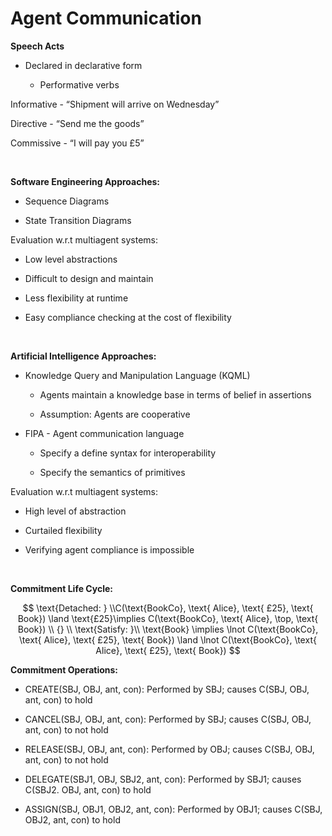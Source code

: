 # Agent Communication
**Speech Acts**

- Declared in declarative form

	- Performative verbs

Informative - “Shipment will arrive on Wednesday”

Directive - “Send me the goods”

Commissive - “I will pay you £5”

<br/>

**Software Engineering Approaches:**

- Sequence Diagrams

- State Transition Diagrams

Evaluation w.r.t multiagent systems:

- Low level abstractions

- Difficult to design and maintain

- Less flexibility at runtime

- Easy compliance checking at the cost of flexibility

<br/>

**Artificial Intelligence Approaches:**

- Knowledge Query and Manipulation Language (KQML)

	- Agents maintain a knowledge base in terms of belief in assertions

	- Assumption: Agents are cooperative

- FIPA - Agent communication language

	- Specify a define syntax for interoperability

	- Specify the semantics of primitives

Evaluation w.r.t multiagent systems:

- High level of abstraction

- Curtailed flexibility

- Verifying agent compliance is impossible

<br/>

**Commitment Life Cycle:**

$$ \text{Detached: } \\C(\text{BookCo}, \text{ Alice}, \text{ £25}, \text{ Book}) \land \text{£25}\implies C(\text{BookCo}, \text{ Alice}, \top, \text{ Book}) \\ {} \\ \text{Satisfy: }\\ \text{Book} \implies \lnot C(\text{BookCo}, \text{ Alice}, \text{ £25}, \text{ Book}) \land \lnot C(\text{BookCo}, \text{ Alice}, \text{ £25}, \text{ Book}) $$

**Commitment Operations:**

- CREATE(SBJ, OBJ, ant, con): Performed by SBJ; causes C(SBJ, OBJ, ant, con) to hold

- CANCEL(SBJ, OBJ, ant, con): Performed by SBJ; causes C(SBJ, OBJ, ant, con) to not hold

- RELEASE(SBJ, OBJ, ant, con): Performed by OBJ; causes C(SBJ, OBJ, ant, con) to not hold

- DELEGATE(SBJ1, OBJ, SBJ2, ant, con): Performed by SBJ1; causes C(SBJ2. OBJ, ant, con) to hold

- ASSIGN(SBJ, OBJ1, OBJ2, ant, con): Performed by OBJ1; causes C(SBJ, OBJ2, ant, con) to hold

<br/>

